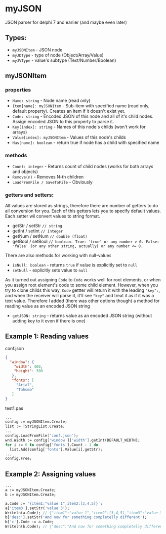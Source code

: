 # myJSON
JSON parser for delphi 7 and earlier (and maybe even later)

## Types:
- ```myJSONItem``` -
JSON node
- ```myJDType``` -
type of node (Object/Array/Value)
- ```myJVType``` -
value's subtype (Text/Number/Boolean)

## myJSONItem
### properties
- ```Name: string``` - 
  Node name (read only)
- ```Item[name]: myJSONItem``` - 
  Sub-item with specified name (read only, default property).
  Creates an item if it doesn't exist yet.
- ```Code: string``` -
Encoded JSON of this node and all of it's child nodes.
Assign encoded JSON to this property to parse it.
- ```Key[index]: string``` -
Names of this node's childs (won't work for arrays)
- ```Value[index]: myJSONItem``` -
Values of this node's childs
- ```Has[name]: boolean``` - 
return true if node has a child with specified name

### methods
- ```Count: integer``` -
Returns count of child nodes (works for both arrays and objects)
- ```Remove(n)``` -
Removes N-th children
- ```LoadFromFile / SaveToFile``` - 
Obviously

### getters and setters:

All values are stored as strings, therefore there are number of getters to do all conversion for you. Each of this getters lets you to specify default values. Each setter wil convert values to string format.

- getStr / setStr `// string`
- getInt / setInt `// integer`
- getNum / setNum `// double (float)`
- getBool / setBool `// boolean. True: 'true' or any number > 0. False: 'false' (or any other string, actually) or any number <= 0.`

There are also methods for working with null-values

- `isNull: boolean` - returns `true` if value is explicitly set to `null`
- `setNull` - explicitly sets value to `null`

As it turned out assigning `Code` to `Code` works well for root elements, or when you assign root element's code to some child element.
However, when you try to clone childs this way, `Code` gettter will return it with the leading `"key":`, and when the receiver will parse it, it'll see `"key"` and treat it as if it was a text value. Therefore I added (there was other options though) a method for reading value as an encoded JSON string

- `getJSON: string` - returns value as an encoded JSON string (without adding key to it even if there is one)

## Example 1: Reading values
conf.json
```json
{
  "window": {
    "width": 400,
    "height": 300
   },
   "fonts": [
     "Arial",
     "Tahoma"
   ]
}
```

test1.pas
```pascal
...
config := myJSONItem.Create;
list := TStringList.Create;
...
config.LoadFromFile('conf.json');
wnd.Width := config['window']['width'].getInt(DEFAULT_WIDTH);
for i := 0 to config['fonts'].Count - 1 do
  list.Add(config['fonts'].Value[i].getStr);
...
config.Free;
```

## Example 2: Assigning values
```pascal
...
a := myJSONItem.Create;
b := myJSONItem.Create;

a.Code := '{item1:"value 1",item2:[3,4,5]}';
a['item3'].setStr('value 3');
Writeln(a.Code); // {"item1":"value 1","item2":[3,4,5],"item3":"value 3"}
b['desc'].setStr('And now for something completelly different');
b['c'].Code := a.Code;
Writeln(b.Code); // {"desc":"And now for something completelly different","c":{"item1":"value 1","item2":[3,4,5],"item3":"value 3"}}
```
